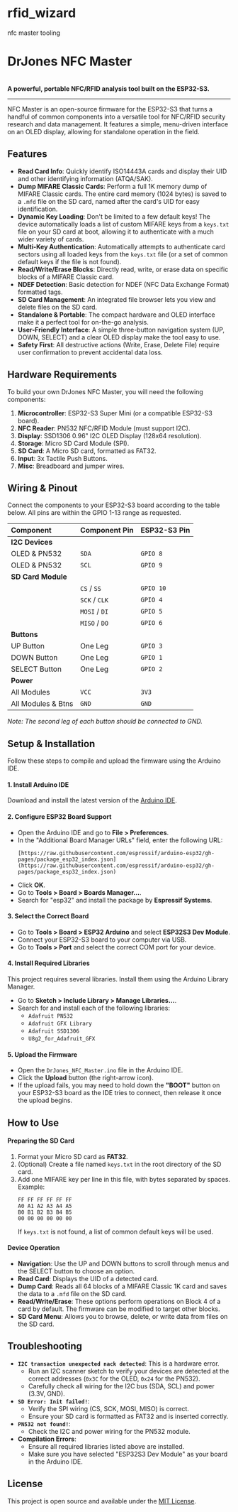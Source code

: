 # rfid_wizard
nfc master tooling


# DrJones NFC Master


  <br/>
  <strong>A powerful, portable NFC/RFID analysis tool built on the ESP32-S3.</strong>
</p>

---

 NFC Master is an open-source firmware for the ESP32-S3 that turns a handful of common components into a versatile tool for NFC/RFID security research and data management. It features a simple, menu-driven interface on an OLED display, allowing for standalone operation in the field.

## Features

-   **Read Card Info**: Quickly identify ISO14443A cards and display their UID and other identifying information (ATQA/SAK).
-   **Dump MIFARE Classic Cards**: Perform a full 1K memory dump of MIFARE Classic cards. The entire card memory (1024 bytes) is saved to a `.mfd` file on the SD card, named after the card's UID for easy identification.
-   **Dynamic Key Loading**: Don't be limited to a few default keys! The device automatically loads a list of custom MIFARE keys from a `keys.txt` file on your SD card at boot, allowing it to authenticate with a much wider variety of cards.
-   **Multi-Key Authentication**: Automatically attempts to authenticate card sectors using all loaded keys from the `keys.txt` file (or a set of common default keys if the file is not found).
-   **Read/Write/Erase Blocks**: Directly read, write, or erase data on specific blocks of a MIFARE Classic card.
-   **NDEF Detection**: Basic detection for NDEF (NFC Data Exchange Format) formatted tags.
-   **SD Card Management**: An integrated file browser lets you view and delete files on the SD card.
-   **Standalone & Portable**: The compact hardware and OLED interface make it a perfect tool for on-the-go analysis.
-   **User-Friendly Interface**: A simple three-button navigation system (UP, DOWN, SELECT) and a clear OLED display make the tool easy to use.
-   **Safety First**: All destructive actions (Write, Erase, Delete File) require user confirmation to prevent accidental data loss.

## Hardware Requirements

To build your own DrJones NFC Master, you will need the following components:

1.  **Microcontroller**: ESP32-S3 Super Mini (or a compatible ESP32-S3 board).
2.  **NFC Reader**: PN532 NFC/RFID Module (must support I2C).
3.  **Display**: SSD1306 0.96" I2C OLED Display (128x64 resolution).
4.  **Storage**: Micro SD Card Module (SPI).
5.  **SD Card**: A Micro SD card, formatted as FAT32.
6.  **Input**: 3x Tactile Push Buttons.
7.  **Misc**: Breadboard and jumper wires.

## Wiring & Pinout

Connect the components to your ESP32-S3 board according to the table below. All pins are within the GPIO 1-13 range as requested.

| Component          | Component Pin | ESP32-S3 Pin |
| :----------------- | :------------ | :----------- |
| **I2C Devices** |               |              |
| OLED & PN532       | `SDA`         | `GPIO 8`     |
| OLED & PN532       | `SCL`         | `GPIO 9`     |
| **SD Card Module** |               |              |
|                    | `CS` / `SS`   | `GPIO 10`    |
|                    | `SCK` / `CLK` | `GPIO 4`     |
|                    | `MOSI` / `DI` | `GPIO 5`     |
|                    | `MISO` / `DO` | `GPIO 6`     |
| **Buttons** |               |              |
| UP Button          | One Leg       | `GPIO 3`     |
| DOWN Button        | One Leg       | `GPIO 1`     |
| SELECT Button      | One Leg       | `GPIO 2`     |
| **Power** |               |              |
| All Modules        | `VCC`         | `3V3`        |
| All Modules & Btns | `GND`         | `GND`        |

*Note: The second leg of each button should be connected to GND.*

## Setup & Installation

Follow these steps to compile and upload the firmware using the Arduino IDE.

#### 1. Install Arduino IDE
Download and install the latest version of the [Arduino IDE](https://www.arduino.cc/en/software).

#### 2. Configure ESP32 Board Support
-   Open the Arduino IDE and go to **File > Preferences**.
-   In the "Additional Board Manager URLs" field, enter the following URL:
    ```
    [https://raw.githubusercontent.com/espressif/arduino-esp32/gh-pages/package_esp32_index.json](https://raw.githubusercontent.com/espressif/arduino-esp32/gh-pages/package_esp32_index.json)
    ```
-   Click **OK**.
-   Go to **Tools > Board > Boards Manager...**.
-   Search for "esp32" and install the package by **Espressif Systems**.

#### 3. Select the Correct Board
-   Go to **Tools > Board > ESP32 Arduino** and select **ESP32S3 Dev Module**.
-   Connect your ESP32-S3 board to your computer via USB.
-   Go to **Tools > Port** and select the correct COM port for your device.

#### 4. Install Required Libraries
This project requires several libraries. Install them using the Arduino Library Manager.
-   Go to **Sketch > Include Library > Manage Libraries...**.
-   Search for and install each of the following libraries:
    -   `Adafruit PN532`
    -   `Adafruit GFX Library`
    -   `Adafruit SSD1306`
    -   `U8g2_for_Adafruit_GFX`

#### 5. Upload the Firmware
-   Open the `DrJones_NFC_Master.ino` file in the Arduino IDE.
-   Click the **Upload** button (the right-arrow icon).
-   If the upload fails, you may need to hold down the **"BOOT"** button on your ESP32-S3 board as the IDE tries to connect, then release it once the upload begins.

## How to Use

#### Preparing the SD Card
1.  Format your Micro SD card as **FAT32**.
2.  (Optional) Create a file named `keys.txt` in the root directory of the SD card.
3.  Add one MIFARE key per line in this file, with bytes separated by spaces. Example:
    ```
    FF FF FF FF FF FF
    A0 A1 A2 A3 A4 A5
    B0 B1 B2 B3 B4 B5
    00 00 00 00 00 00
    ```
    If `keys.txt` is not found, a list of common default keys will be used.

#### Device Operation
-   **Navigation**: Use the UP and DOWN buttons to scroll through menus and the SELECT button to choose an option.
-   **Read Card**: Displays the UID of a detected card.
-   **Dump Card**: Reads all 64 blocks of a MIFARE Classic 1K card and saves the data to a `.mfd` file on the SD card.
-   **Read/Write/Erase**: These options perform operations on Block 4 of a card by default. The firmware can be modified to target other blocks.
-   **SD Card Menu**: Allows you to browse, delete, or write data from files on the SD card.

## Troubleshooting

-   **`I2C transaction unexpected nack detected`**: This is a hardware error.
    -   Run an I2C scanner sketch to verify your devices are detected at the correct addresses (`0x3C` for the OLED, `0x24` for the PN532).
    -   Carefully check all wiring for the I2C bus (SDA, SCL) and power (3.3V, GND).
-   **`SD Error: Init failed!`**:
    -   Verify the SPI wiring (CS, SCK, MOSI, MISO) is correct.
    -   Ensure your SD card is formatted as FAT32 and is inserted correctly.
-   **`PN532 not found!`**:
    -   Check the I2C and power wiring for the PN532 module.
-   **Compilation Errors**:
    -   Ensure all required libraries listed above are installed.
    -   Make sure you have selected "ESP32S3 Dev Module" as your board in the Arduino IDE.

## License
This project is open source and available under the [MIT License](LICENSE.md).
